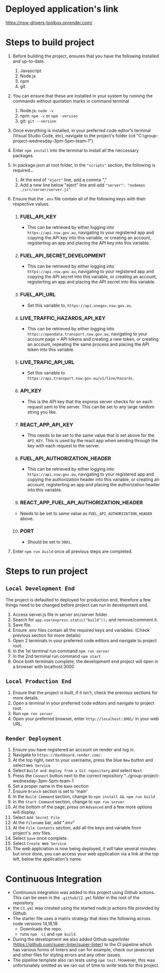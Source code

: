 # Deployed application's link

https://nsw-drivers-toolbox.onrender.com/

# Steps to build project

1. Before building the project, ensures that you have the following installed and up-to-date.

   1. Javascript
   2. Node.js
   3. npm
   4. git

2. You can ensure that these are installed in your system by running the commands without quotation marks in command terminal

   1. Node.js: `node -v`
   2. npm: `npm -v` or `npm -version`
   3. git: `git --version`

3. Once everything is installed, in your preferred code editor's terminal (Visual Studio Code, etc), navigate to the project's folder (cd "C:\group-project-wednesday-3pm-5pm-team-1\")

4. Enter `npm install` into the terminal to install all the neccessary packages.

5. In package.json at root folder, in the `"scripts"` section, the following is required...

   1. At the end of `"eject"` line, add a comma ","
   2. Add a new line below "eject" line and add `"server": "nodemon ./src/server/server.js"`

6. Ensure that the `.env` file contain all of the following keys with their respective values.

   1. ### FUEL_API_KEY

      - This can be retrieved by either logging into `https://api.nsw.gov.au`, navigating to your registered app and copying the API key into this variable, or creating an account, registerting an app
        and placing the API key into this variable.
      
   2. ### FUEL_API_SECRET_DEVELOPMENT
       
       - This can be retrieved by either logging into `https://api.nsw.gov.au`, navigating to your registered app and copying the API secret into this variable, or creating an account, registerting an app
        and placing the API secret into this variable.

   3. ### FUEL_API_URL

      -  Set this variable to, `https://api.onegov.nsw.gov.au`.
      
   4. ### LIVE_TRAFFIC_HAZARDS_API_KEY

      - This can be retrieved by either logging into `https://opendata.transport.nsw.gov.au`, navigating to your account page > API tokens and creating a new token, or creating an account, repeating the same process and placing the API token
        into this variable. 

   5. ### LIVE_TRAFIC_API_URL

      - Set this variable to `https://api.transport.nsw.gov.au/v1/live/hazards`.
       
   6. ### API_KEY

       - This is the API key that the express server checks for on each request sent to the server. This can be set to any large random string you like. 
      
   7. ### REACT_APP_API_KEY

      - This needs to be set to the same value that is set above for the `API_KEY`. This is used by the react app when sending through the key with each request to the server. 
  
   8. ### FUEL_API_AUTHORIZATION_HEADER

         - This can be retrieved by either logging into `https://api.nsw.gov.au`, navigating to your registered app and copying the authorization header into this variable, or creating an account, registerting an app
        and placing the authorization header into this variable.
       
   9. ### REACT_APP_FUEL_API_AUTHORIZATION_HEADER

     - Needs to be set to same value as `FUEL_API_AUTHORIZATION_HEADER` above. 

       
   10. ### PORT
       
       - Should be set to `3001`.

6. Enter `npm run build` once all previous steps are completed.

# Steps to run project

## `Local Development End`

The project is defaulted to deployed for production end, therefore a few things need to be changed before project can run in development end.

1.  Access server.js file in server src/server folder.
2.  Search for `app.use(express.static("build"));` and remove/comment it.
3.  Save file.
4.  Ensure .env files contain all the required keys and variables. (Check previous section for more details)
5.  Open 2 terminals in your preferred code editors and navigate to project root.
6.  In the 1st terminal run command `npm run server`
7.  In the 2nd terminal run command `npm start`
8.  Once both terminals complete, the development end project will open in a browser with localhost:3000

## `Local Production End`

1.  Ensure that the project is built, if it isn't, check the previous sections for more details.
2.  Open a terminal in your preferred code editors and navigate to project root.
3.  Run `npm run server`
4.  Open your preferred browser, enter `http://localhost:3001/` in your web URL.

## `Render Deployment`

1.  Ensure you have registered an account on render and log in.
2.  Navigate to `https://dashboard.render.com/`.
3.  At the top right, next to your username, press the blue `New` button and select `Web Service`
4.  Select `Build and deploy from a Git repository` and select `Next`
5.  Press the `Connect` button next to the correct repository "../group-project-wednesday-3pm-5pm-team-1
6.  Set a proper name in the `Name` section
7.  Ensure `Branch` section is set to 'main'
8.  In the `Build Command` section, change to `npm install && npm run build`
9.  In the `Start Command` section, change to `npm run server`
10. At the bottom of the page, press on `Advanced` and a few more options will display.
11. Select `Add Secret File`
12. At the `Filename` bar, add ".env"
13. At the `File Contents` section, add all the keys and variable from project's .env files.
14. Select `Save` once complete.
15. Select `Create Web Service`
16. The web applciation is now being deployed, it will take several minutes but once done, you can access your web application via a link at the top left, below the application's name.


# Continuous Integration

- Continuous integration was added to this project using Github actions. This can be seen in the `.github/CI.yml` folder in the root of the repository.
- the `CI.yml` was created using the started node.js actions file provided by Github.
- The starter file uses a matrix strategy that does the following across node versions 14,16,18:
   - Downloads the repo.
   - runs `npm  ci` and `npm build`.
- During the development we also added Github superlinter (https://github.com/super-linter/super-linter) to the CI pipeline which has various forms of linters and can for example,
  check our javascript and other files for styling errors and any other issues.
- The pipeline template also ran tests using `npm test`. However, this was unfortunately omitted as we ran out of time to write tests for this project.  
